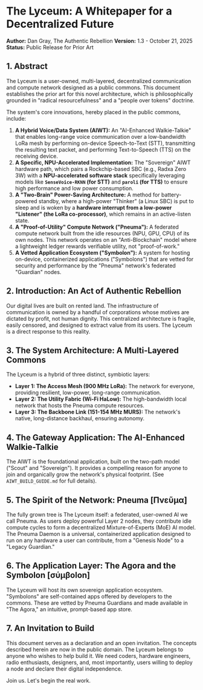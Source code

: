 # The Lyceum: A Whitepaper for a Decentralized Future

**Author:** Dan Gray, The Authentic Rebellion
**Version:** 1.3 - October 21, 2025
**Status:** Public Release for Prior Art

## 1. Abstract

The Lyceum is a user-owned, multi-layered, decentralized communication and compute network designed as a public commons. This document establishes the prior art for this novel architecture, which is philosophically grounded in "radical resourcefulness" and a "people over tokens" doctrine.

The system's core innovations, hereby placed in the public commons, include:
1.  **A Hybrid Voice/Data System (AIWT):** An "AI-Enhanced Walkie-Talkie" that enables long-range voice communication over a low-bandwidth LoRa mesh by performing on-device Speech-to-Text (STT), transmitting the resulting text packet, and performing Text-to-Speech (TTS) on the receiving device.
2.  **A Specific, NPU-Accelerated Implementation:** The "Sovereign" AIWT hardware path, which pairs a Rockchip-based SBC (e.g., Radxa Zero 3W) with a **NPU-accelerated software stack** specifically leveraging models like **`SenseVoice-RKNN` (for STT)** and **`paroli` (for TTS)** to ensure high performance and low power consumption.
3.  **A "Two-Brain" Power-Saving Architecture:** A method for battery-powered standby, where a high-power "Thinker" (a Linux SBC) is put to sleep and is woken by a **hardware interrupt from a low-power "Listener" (the LoRa co-processor)**, which remains in an active-listen state.
4.  **A "Proof-of-Utility" Compute Network ("Pneuma"):** A federated compute network built from the idle resources (NPU, GPU, CPU) of its own nodes. This network operates on an "Anti-Blockchain" model where a lightweight ledger rewards verifiable utility, not "proof-of-work."
5.  **A Vetted Application Ecosystem ("Symbolon"):** A system for hosting on-device, containerized applications ("Symbolons") that are vetted for security and performance by the "Pneuma" network's federated "Guardian" nodes.

## 2. Introduction: An Act of Authentic Rebellion

Our digital lives are built on rented land. The infrastructure of communication is owned by a handful of corporations whose motives are dictated by profit, not human dignity. This centralized architecture is fragile, easily censored, and designed to extract value from its users. The Lyceum is a direct response to this reality.

## 3. The System Architecture: A Multi-Layered Commons

The Lyceum is a hybrid of three distinct, symbiotic layers:
* **Layer 1: The Access Mesh (900 MHz LoRa):** The network for everyone, providing resilient, low-power, long-range communication.
* **Layer 2: The Utility Fabric (Wi-Fi HaLow):** The high-bandwidth local network that hosts the Pneuma compute resources.
* **Layer 3: The Backbone Link (151-154 MHz MURS):** The network's native, long-distance backhaul, ensuring autonomy.

## 4. The Gateway Application: The AI-Enhanced Walkie-Talkie

The AIWT is the foundational application, built on the two-path model ("Scout" and "Sovereign"). It provides a compelling reason for anyone to join and organically grow the network's physical footprint. (See `AIWT_BUILD_GUIDE.md` for full details).

## 5. The Spirit of the Network: Pneuma [Πνεῦμα]

The fully grown tree is The Lyceum itself: a federated, user-owned AI we call Pneuma. As users deploy powerful Layer 2 nodes, they contribute idle compute cycles to form a decentralized Mixture-of-Experts (MoE) AI model. The Pneuma Daemon is a universal, containerized application designed to run on any hardware a user can contribute, from a "Genesis Node" to a "Legacy Guardian."

## 6. The Application Layer: The Agora and the Symbolon [σύμβοlon]

The Lyceum will host its own sovereign application ecosystem. "Symbolons" are self-contained apps offered by developers to the commons. These are vetted by Pneuma Guardians and made available in "The Agora," an intuitive, prompt-based app store.

## 7. An Invitation to Build

This document serves as a declaration and an open invitation. The concepts described herein are now in the public domain. The Lyceum belongs to anyone who wishes to help build it. We need coders, hardware engineers, radio enthusiasts, designers, and, most importantly, users willing to deploy a node and declare their digital independence.

Join us. Let's begin the real work.
